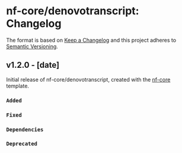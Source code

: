 # nf-core/denovotranscript: Changelog

The format is based on [Keep a Changelog](https://keepachangelog.com/en/1.0.0/)
and this project adheres to [Semantic Versioning](https://semver.org/spec/v2.0.0.html).

## v1.2.0 - [date]

Initial release of nf-core/denovotranscript, created with the [nf-core](https://nf-co.re/) template.

### `Added`

### `Fixed`

### `Dependencies`

### `Deprecated`
